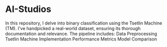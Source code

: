 # AI-Studios
In this repository, I delve into binary classification using the Tsetlin Machine (TM). I've handpicked a real-world dataset, ensuring its thorough documentation and relevance. The pipeline includes:  Data Preprocessing Tsetlin Machine Implementation Performance Metrics Model Comparison
